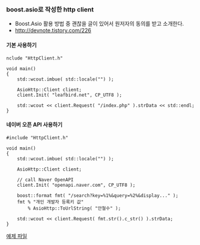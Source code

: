 ### boost.asio로 작성한 http client
- Boost.Asio 활용 방법 중 괜찮을 글이 있어서 원저자의 동의를 받고 소개한다.
- http://devnote.tistory.com/226

#### 기본 사용하기
```
nclude "HttpClient.h"

void main()
{
    std::wcout.imbue( std::locale("") );

    AsioHttp::Client client;
    client.Init( "leafbird.net", CP_UTF8 );

    std::wcout << client.Request( "/index.php" ).strData << std::endl;
}
```

#### 네이버 오픈 API 사용하기
```
#include "HttpClient.h"

void main()
{
    std::wcout.imbue( std::locale("") );

    AsioHttp::Client client;

    // call Naver OpenAPI
    client.Init( "openapi.naver.com", CP_UTF8 );

    boost::format fmt( "/search?key=%1%&query=%2%&display..." );
    fmt % "개인 개발자 등록키 값"
        % AsioHttp::ToUrlString( "안철수" );

    std::wcout << client.Request( fmt.str().c_str() ).strData;
}
```
[예제 파일](resource\HttpClient.zip)
